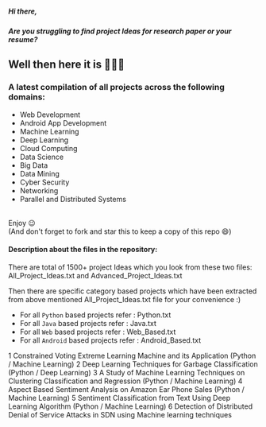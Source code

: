 ##### Hi there,<br>
##### Are you struggling to find project Ideas for research paper or your resume? <br>

## Well then here it is 🎉🎉🎉<br>
### A latest compilation of all projects across the following domains: 
- Web Development 
- Android App Development
- Machine Learning
- Deep Learning
- Cloud Computing
- Data Science
- Big Data
- Data Mining 
- Cyber Security
- Networking
- Parallel and Distributed Systems
<br>
Enjoy 😉<br>
(And don't forget to fork and star this to keep a copy of this repo 😄)

#### Description about the files in the repository:

There are total of 1500+ project Ideas which you look from these two files: All_Project_Ideas.txt and Advanced_Project_Ideas.txt

Then there are specific category based projects which have been extracted from above mentioned All_Project_Ideas.txt file for your convenience :)

- For all `Python` based projects refer  : Python.txt 
- For all  `Java` based projects refer   : Java.txt 
- For all `Web` based projects refer     : Web_Based.txt 
- For all `Android` based projects refer : Android_Based.txt 



1	Constrained Voting Extreme Learning Machine and its Application (Python / Machine Learning)
2	Deep Learning Techniques for Garbage Classification (Python / Deep Learning)
3	A Study of Machine Learning Techniques on Clustering Classification and Regression (Python / Machine Learning)
4	Aspect Based Sentiment Analysis on Amazon Ear Phone Sales (Python / Machine Learning)
5	Sentiment Classification from Text Using Deep Learning Algorithm (Python / Machine Learning)
6	Detection of Distributed Denial of Service Attacks in SDN using Machine learning techniques
